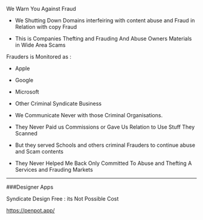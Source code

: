 


We Warn You Against Fraud 

- We Shutting Down Domains
interfeiring with content abuse and Fraud in 
Relation with copy Fraud 

- This is Companies Thefting and Frauding
And Abuse Owners Materials in Wide Area Scams

Frauders is Monitored as :
- Apple 
- Google
- Microsoft
- Other Criminal Syndicate Business 

- We Communicate Never with those
 Criminal Organisations.

- They Never Paid us Commissions or Gave Us 
Relation to Use Stuff They Scanned 

- But they served Schools and others criminal
Frauders to continue abuse and Scam contents

- They Never Helped Me Back Only Committed 
To Abuse and Thefting A Services and Frauding
Markets



------------


###Designer Apps 

Syndicate Design Free : its Not Possible Cost

https://penpot.app/


